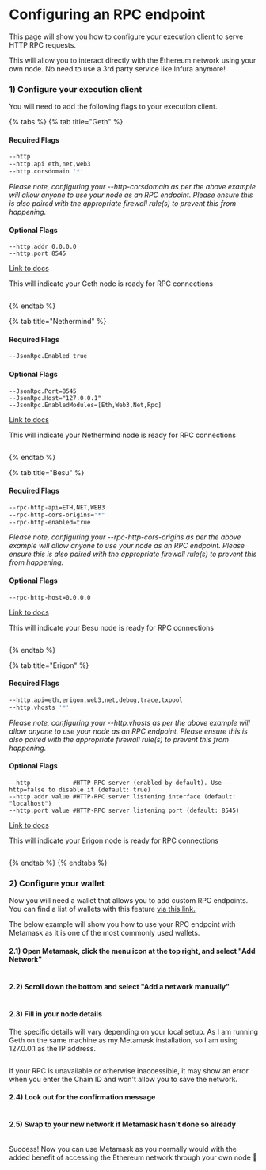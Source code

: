 # Configuring an RPC endpoint

This page will show you how to configure your execution client to serve HTTP RPC requests.

This will allow you to interact directly with the Ethereum network using your own node. No need to use a 3rd party service like Infura anymore!

### 1) Configure your execution client

You will need to add the following flags to your execution client.

{% tabs %}
{% tab title="Geth" %}
#### Required Flags

```bash
--http
--http.api eth,net,web3
--http.corsdomain '*'
```

_Please note, configuring your --http-corsdomain as per the above example will allow anyone to use your node as an RPC endpoint. Please ensure this is also paired with the appropriate firewall rule(s) to prevent this from happening._

#### Optional Flags

```
--http.addr 0.0.0.0
--http.port 8545
```

[Link to docs](https://geth.ethereum.org/docs/interacting-with-geth/rpc)

This will indicate your Geth node is ready for RPC connections

<figure><img src="../.gitbook/assets/RPC-Geth.png" alt=""><figcaption></figcaption></figure>
{% endtab %}

{% tab title="Nethermind" %}
#### Required Flags

```bash
--JsonRpc.Enabled true
```

#### Optional Flags

```
--JsonRpc.Port=8545
--JsonRpc.Host="127.0.0.1"
--JsonRpc.EnabledModules=[Eth,Web3,Net,Rpc]
```

[Link to docs](https://docs.nethermind.io/nethermind/ethereum-client/configuration/jsonrpc)

This will indicate your Nethermind node is ready for RPC connections

<figure><img src="../.gitbook/assets/RPC-Nethermind.png" alt=""><figcaption></figcaption></figure>
{% endtab %}

{% tab title="Besu" %}
#### Required Flags

```bash
--rpc-http-api=ETH,NET,WEB3
--rpc-http-cors-origins="*"
--rpc-http-enabled=true
```

_Please note, configuring your --rpc-http-cors-origins as per the above example will allow anyone to use your node as an RPC endpoint. Please ensure this is also paired with the appropriate firewall rule(s) to prevent this from happening._

#### Optional Flags

```
--rpc-http-host=0.0.0.0
```

[Link to docs](https://besu.hyperledger.org/en/stable/public-networks/how-to/use-besu-api/)

This will indicate your Besu node is ready for RPC connections

<figure><img src="../.gitbook/assets/RPC-Besu.png" alt=""><figcaption></figcaption></figure>
{% endtab %}

{% tab title="Erigon" %}
#### Required Flags

```bash
--http.api=eth,erigon,web3,net,debug,trace,txpool
--http.vhosts '*'
```

_Please note, configuring your --http.vhosts as per the above example will allow anyone to use your node as an RPC endpoint. Please ensure this is also paired with the appropriate firewall rule(s) to prevent this from happening._

#### Optional Flags

```
--http            #HTTP-RPC server (enabled by default). Use --http=false to disable it (default: true)
--http.addr value #HTTP-RPC server listening interface (default: "localhost")
--http.port value #HTTP-RPC server listening port (default: 8545)
```

[Link to docs](https://github.com/ledgerwatch/erigon#json-rpc-daemon)

This will indicate your Erigon node is ready for RPC connections

<figure><img src="../.gitbook/assets/image (86).png" alt=""><figcaption></figcaption></figure>
{% endtab %}
{% endtabs %}

### 2) Configure your wallet

Now you will need a wallet that allows you to add custom RPC endpoints. You can find a list of wallets with this feature [via this link.](https://ethereum.org/en/wallets/find-wallet/)

The below example will show you how to use your RPC endpoint with Metamask as it is one of the most commonly used wallets.

#### 2.1) Open Metamask, click the menu icon at the top right, and select "Add Network"

<figure><img src="../.gitbook/assets/image (47).png" alt=""><figcaption></figcaption></figure>

#### 2.2) Scroll down the bottom and select "Add a network manually"

<figure><img src="../.gitbook/assets/image.png" alt=""><figcaption></figcaption></figure>

#### 2.3) Fill in your node details

The specific details will vary depending on your local setup. As I am running Geth on the same machine as my Metamask installation, so I am using 127.0.0.1 as the IP address.

<figure><img src="../.gitbook/assets/image (37).png" alt=""><figcaption></figcaption></figure>

If your RPC is unavailable or otherwise inaccessible, it may show an error when you enter the Chain ID and won't allow you to save the network.

#### 2.4) Look out for the confirmation message

<figure><img src="../.gitbook/assets/image (101).png" alt=""><figcaption></figcaption></figure>

#### 2.5) Swap to your new network if Metamask hasn't done so already

<figure><img src="../.gitbook/assets/image (84).png" alt=""><figcaption></figcaption></figure>

Success! Now you can use Metamask as you normally would with the added benefit of accessing the Ethereum network through your own node 🥳
